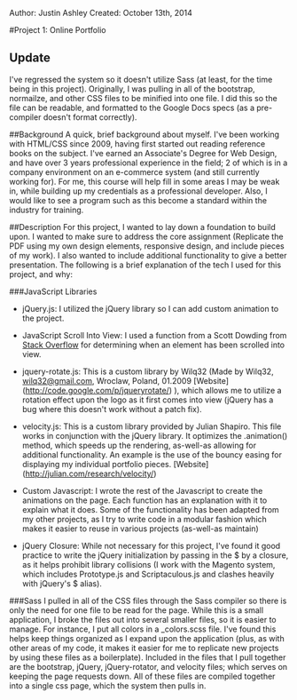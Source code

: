 Author: Justin Ashley
Created: October 13th, 2014

#Project 1: Online Portfolio

Update
-----------------------------

I've regressed the system so it doesn't utilize Sass (at least, for the time being in this project). Originally, I was pulling in all of the bootstrap, normailze, and other CSS files to be minified into one file. I did this so the file can be readable, and formatted to the Google Docs specs (as a pre-compiler doesn't format correctly).

##Background 
A quick, brief background about myself. I've been working with HTML/CSS since 2009, having first started out reading reference books on the subject. I've earned an Associate's Degree for Web Design, and have over 3 years professional experience in the field; 2 of which is in a company environment on an e-commerce system (and still currently working for). For me, this course will help fill in some areas I may be weak in, while building up my credentials as a professional developer. Also, I would like to see a program such as this become a standard within the industry for training. 

##Description 
For this project, I wanted to lay down a foundation to build upon. I wanted to make sure to address the core assignment (Replicate the PDF using my own design elements, responsive design, and include pieces of my work). I also wanted to include additional functionality to give a better presentation. The following is a brief explanation of the tech I used for this project, and why:


###JavaScript Libraries
* jQuery.js: I utilized the jQuery library so I can add custom animation to the project.

* JavaScript Scroll Into View: I used a function from a Scott Dowding from [Stack Overflow](http://stackoverflow.com/questions/487073/check-if-element-is-visible-after-scrolling) for determining when an element has been scrolled into view.

* jquery-rotate.js: This is a custom library by Wilq32 (Made by Wilq32, wilq32@gmail.com, Wroclaw, Poland, 01.2009 [Website] (http://code.google.com/p/jqueryrotate/) ), which allows me to utilize a rotation effect upon the logo as it first comes into view (jQuery has a bug where this doesn't work without a patch fix).

* velocity.js: This is a custom library provided by Julian Shapiro. This file works in conjunction with the jQuery library. It optimizes the .animation() method, which speeds up the rendering, as-well-as allowing for additional functionality. An example is the use of the bouncy easing for displaying my individual portfolio pieces. [Website] (http://julian.com/research/velocity/)

* Custom Javascript: I wrote the rest of the Javascript to create the animations on the page. Each function has an explanation with it to explain what it does. Some of the functionality has been adapted from my other projects, as I try to write code in a modular fashion which makes it easier to reuse in various projects (as-well-as maintain)

* jQuery Closure: While not necessary for this project, I've found it good practice to write the jQuery initialization by passing in the $ by a closure, as it helps prohibit library collisions (I work with the Magento system, which includes Prototype.js and Scriptaculous.js and clashes heavily with jQuery's $ alias).

###Sass
I pulled in all of the CSS files through the Sass compiler so there is only the need for one file to be read for the page. While this is a small application, I broke the files out into several smaller files, so it is easier to manage. For instance, I put all colors in a _colors.scss file. I've found this helps keep things organized as I expand upon the application (plus, as with other areas of my code, it makes it easier for me to replicate new projects by using these files as a boilerplate). Included in the files that I pull together are the bootstrap, jQuery, jQuery-rotator, and velocity files; which serves on keeping the page requests down. All of these files are compiled together into a single css page, which the system then pulls in.